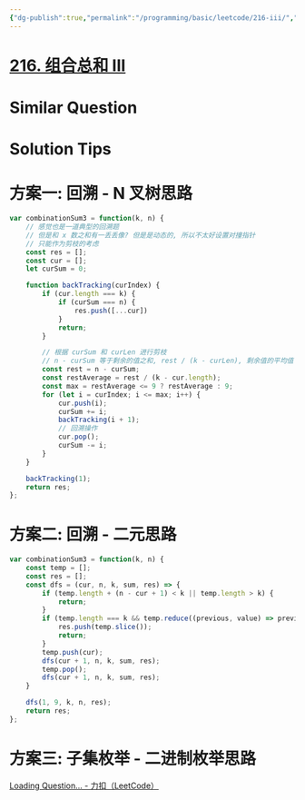 ```yaml
---
{"dg-publish":true,"permalink":"/programming/basic/leetcode/216-iii/","tags":["leetcode/backtracking/combination","leetcode/backtracking/binary","leetcode/sub/sequence"]}
---
```



# [216. 组合总和 III](https://leetcode.cn/problems/combination-sum-iii/)

# Similar Question

# Solution Tips

# 方案一: 回溯 - N 叉树思路

```js
var combinationSum3 = function(k, n) {
    // 感觉也是一道典型的回溯题
    // 但是和 x 数之和有一丢丢像? 但是是动态的, 所以不太好设置对撞指针
    // 只能作为剪枝的考虑
    const res = [];
    const cur = [];
    let curSum = 0;

    function backTracking(curIndex) {
        if (cur.length === k) {
            if (curSum === n) {
                res.push([...cur])
            }
            return;
        }

        // 根据 curSum 和 curLen 进行剪枝
        // n - curSum 等于剩余的值之和, rest / (k - curLen), 剩余值的平均值
        const rest = n - curSum;
        const restAverage = rest / (k - cur.length);
        const max = restAverage <= 9 ? restAverage : 9;
        for (let i = curIndex; i <= max; i++) {
            cur.push(i);
            curSum += i;
            backTracking(i + 1);
            // 回溯操作
            cur.pop();
            curSum -= i;
        }
    }

    backTracking(1);
    return res;
};
```

# 方案二: 回溯 - 二元思路

```js
var combinationSum3 = function(k, n) {
    const temp = [];
    const res = [];
    const dfs = (cur, n, k, sum, res) => {
        if (temp.length + (n - cur + 1) < k || temp.length > k) {
            return;
        }        
        if (temp.length === k && temp.reduce((previous, value) => previous + value, 0) === sum) {
            res.push(temp.slice());
            return;
        }
        temp.push(cur);
        dfs(cur + 1, n, k, sum, res);
        temp.pop();
        dfs(cur + 1, n, k, sum, res);
    }

    dfs(1, 9, k, n, res);
    return res;
};
```

# 方案三: 子集枚举 - 二进制枚举思路

[Loading Question... - 力扣（LeetCode）](https://leetcode.cn/problems/combination-sum-iii/solution/zu-he-zong-he-iii-by-leetcode-solution/)
